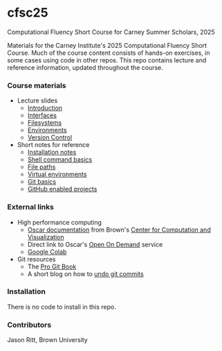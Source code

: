 # cfsc25

Computational Fluency Short Course for Carney Summer Scholars, 2025

Materials for the Carney Institute's 2025 Computational Fluency Short Course. Much of the course content consists of hands-on exercises, in some cases using code in other repos. This repo contains lecture and reference information, updated throughout the course.

### Course materials

- Lecture slides
  - [Introduction](lectures/CFSC_2025_Intro_handout.pdf)
  - [Interfaces](lectures/CFSC_2025_Interfaces_handout.pdf)
  - [Filesystems](lectures/CFSC_2025_Filesystems_handout.pdf)
  - [Environments](lectures/CFSC_2025_Environments_handout.pdf)
  - [Version Control](lectures/CFSC_2025_VersionControl_handout.pdf)
- Short notes for reference
  - [Installation notes](reference/Installation_notes.md)
  - [Shell command basics](reference/Shell_command_basics.md)
  - [File paths](reference/File_paths.md)
  - [Virtual environments](reference/Virtual_environments.md)
  - [Git basics](reference/Git_basics.md)
  - [GitHub enabled projects](reference/GitHub_enabled_projects.md)

### External links

- High performance computing
  - [Oscar documentation](https://docs.ccv.brown.edu/oscar) from Brown's [Center for Computation and Visualization](https://ccv.brown.edu)
  - Direct link to Oscar's [Open On Demand](https://ood.ccv.brown.edu/) service
  - [Google Colab](https://colab.research.google.com/)
- Git resources
  - The [Pro Git Book](https://git-scm.com/book/en/v2/)
  - A short blog on how to [undo git commits](https://justcode.me/git/undo-git-commits/)


### Installation

There is no code to install in this repo.

### Contributors

Jason Ritt, Brown University
